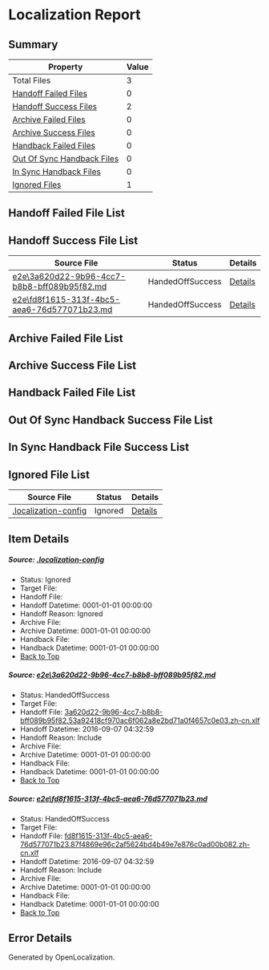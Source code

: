 # <a name='report-top'></a> Localization Report

## Summary
 Property | Value 
 -------- | ----- 
 Total Files | 3
[ Handoff Failed Files ](#handoff-failed-list)| 0
[ Handoff Success Files ](#handoff-success-list)| 2
[ Archive Failed Files ](#archive-failed-list)| 0
[ Archive Success Files ](#archive-success-list)| 0
[ Handback Failed Files ](#handback-failed-list)| 0
[ Out Of Sync Handback Files ](#outofsync-handback-success-list)| 0
[ In Sync Handback Files ](#insync-handback-success-list)| 0
[ Ignored Files ](#ignored-list)| 1

## <a name='handoff-failed-list'></a> Handoff Failed File List

## <a name='handoff-success-list'></a> Handoff Success File List
 Source File | Status | Details 
 ----------- | ------ | ------- 
 [e2e\3a620d22-9b96-4cc7-b8b8-bff089b95f82.md](https://github.com/OpenLocalizationTestOrg/ol-test0/blob/faadd7b1de19e541d60be41f844d479d3b3888d6/e2e/3a620d22-9b96-4cc7-b8b8-bff089b95f82.md) | HandedOffSuccess | [Details](#fc2d88dea8043766e8890cd348a6eb8d6482a7601)
 [e2e\fd8f1615-313f-4bc5-aea6-76d577071b23.md](https://github.com/OpenLocalizationTestOrg/ol-test0/blob/faadd7b1de19e541d60be41f844d479d3b3888d6/e2e/fd8f1615-313f-4bc5-aea6-76d577071b23.md) | HandedOffSuccess | [Details](#023f3b3070e9d2929b4fca670ae29d2fe3ccb6522)

## <a name='archive-failed-list'></a> Archive Failed File List

## <a name='archive-success-list'></a> Archive Success File List

## <a name='handback-failed-list'></a> Handback Failed File List

## <a name='outofsync-handback-success-list'></a> Out Of Sync Handback Success File List

## <a name='insync-handback-success-list'></a> In Sync Handback File Success List

## <a name='ignored-list'></a> Ignored File List
 Source File | Status | Details 
 ----------- | ------ | ------- 
 [.localization-config](https://github.com/OpenLocalizationTestOrg/ol-test0/blob/faadd7b1de19e541d60be41f844d479d3b3888d6/.localization-config) | Ignored | [Details](#3d4f252ac210baf56311d7e97dcc2db10974dbd20)

## Item Details
##### <a name='3d4f252ac210baf56311d7e97dcc2db10974dbd20'></a> Source: [.localization-config](https://github.com/OpenLocalizationTestOrg/ol-test0/blob/faadd7b1de19e541d60be41f844d479d3b3888d6/.localization-config)
* Status: Ignored
* Target File: 
* Handoff File: 
* Handoff Datetime: 0001-01-01 00:00:00
* Handoff Reason: Ignored
* Archive File: 
* Archive Datetime: 0001-01-01 00:00:00
* Handback File: 
* Handback Datetime: 0001-01-01 00:00:00
* [Back to Top](#report-top)

##### <a name='fc2d88dea8043766e8890cd348a6eb8d6482a7601'></a> Source: [e2e\3a620d22-9b96-4cc7-b8b8-bff089b95f82.md](https://github.com/OpenLocalizationTestOrg/ol-test0/blob/faadd7b1de19e541d60be41f844d479d3b3888d6/e2e/3a620d22-9b96-4cc7-b8b8-bff089b95f82.md)
* Status: HandedOffSuccess
* Target File: 
* Handoff File: [3a620d22-9b96-4cc7-b8b8-bff089b95f82.53a92418cf970ac6f062a8e2bd71a0f4657c0e03.zh-cn.xlf](https://github.com/OpenLocalizationTestOrg/ol-test0-handoff/blob/d1b8d189757f8a1b96e51a56217875ab484b423e/ol-handoff/OpenLocalizationTestOrg/ol-test0-zhcn/ci/ht/3a620d22-9b96-4cc7-b8b8-bff089b95f82.53a92418cf970ac6f062a8e2bd71a0f4657c0e03.zh-cn.xlf)
* Handoff Datetime: 2016-09-07 04:32:59
* Handoff Reason: Include
* Archive File: 
* Archive Datetime: 0001-01-01 00:00:00
* Handback File: 
* Handback Datetime: 0001-01-01 00:00:00
* [Back to Top](#report-top)

##### <a name='023f3b3070e9d2929b4fca670ae29d2fe3ccb6522'></a> Source: [e2e\fd8f1615-313f-4bc5-aea6-76d577071b23.md](https://github.com/OpenLocalizationTestOrg/ol-test0/blob/faadd7b1de19e541d60be41f844d479d3b3888d6/e2e/fd8f1615-313f-4bc5-aea6-76d577071b23.md)
* Status: HandedOffSuccess
* Target File: 
* Handoff File: [fd8f1615-313f-4bc5-aea6-76d577071b23.87f4869e96c2af5624bd4b49e7e876c0ad00b082.zh-cn.xlf](https://github.com/OpenLocalizationTestOrg/ol-test0-handoff/blob/d1b8d189757f8a1b96e51a56217875ab484b423e/ol-handoff/OpenLocalizationTestOrg/ol-test0-zhcn/ci/ht/fd8f1615-313f-4bc5-aea6-76d577071b23.87f4869e96c2af5624bd4b49e7e876c0ad00b082.zh-cn.xlf)
* Handoff Datetime: 2016-09-07 04:32:59
* Handoff Reason: Include
* Archive File: 
* Archive Datetime: 0001-01-01 00:00:00
* Handback File: 
* Handback Datetime: 0001-01-01 00:00:00
* [Back to Top](#report-top)


## Error Details

Generated by OpenLocalization.
